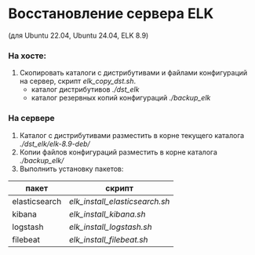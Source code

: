 # Восстановление сервера ELK
(для Ubuntu 22.04, Ubuntu 24.04, ELK 8.9)

### На хосте:
1. Скопировать каталоги с дистрибутивами и файлами конфигураций на сервер, скрипт *elk_copy_dst.sh*.
	- каталог дистрибутивов *./dst_elk*
	- каталог резервных копий конфигураций *./backup_elk*

### На сервере
1. Каталог с дистрибутивами разместить в корне текущего каталога *./dst_elk/elk-8.9-deb/*
2. Копии файлов конфигураций разместить в корне каталога *./backup_elk/*
3. Выполнить установку пакетов:

|	пакет		|	скрипт							|
|--------------	|----------------------------------	|
|elasticsearch	|*elk_install_elasticsearch.sh*		|
|kibana			|*elk_install_kibana.sh*			|
|logstash		|*elk_install_logstash.sh*			|
|filebeat		|*elk_install_filebeat.sh*			|


